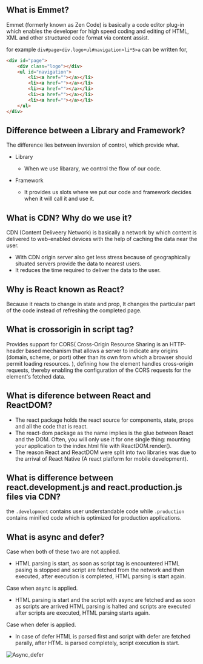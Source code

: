 ## What is Emmet?
Emmet (formerly known as Zen Code) is basically a code editor plug-in which enables the developer for high speed coding and editing of HTML, XML and other structured code format via content assist.

for example `div#page>div.logo+ul#navigation>li*5>a` can be written for,

```html
<div id="page">
	<div class="logo"></div>
	<ul id="navigation">
		<li><a href=""></a></li>
		<li><a href=""></a></li>
		<li><a href=""></a></li>
		<li><a href=""></a></li>
		<li><a href=""></a></li>
	</ul>
</div>
```

## Difference between a Library and Framework?
The difference lies between inversion of control, which provide what. 

- Library
   * When we use libarary, we control the flow of our code.
  
- Framework 
   * It provides us slots where we put our code and framework decides when it will call it and use it.

## What is CDN? Why do we use it?
  CDN (Content Deliveery Network) is basically a network by which content is delivered to web-enabled devices with the help of caching the data near the user.
 - With CDN origin server also get less stress because of geographically situated servers provide the data to nearest users.
 - It reduces the time required to deliver the data to the user.

## Why is React known as React?
Because it reacts to change in state and prop, It changes the particular part of the code instead of refreshing the completed page.

## What is crossorigin in script tag?
Provides support for CORS( Cross-Origin Resource Sharing is an HTTP-header based mechanism that allows a server to indicate any origins (domain, scheme, or port) other than its own from which a browser should permit loading resources. ), defining how the element handles cross-origin requests, thereby enabling the configuration of the CORS requests for the element's fetched data.

## What is diference between React and ReactDOM?
- The react package holds the react source for components, state, props and all the code that is react.
- The react-dom package as the name implies is the glue between React and the DOM. Often, you will only use it for one single thing: mounting your application to the index.html file with ReactDOM.render().
- The reason React and ReactDOM were split into two libraries was due to the arrival of React Native (A react platform for mobile development).

## What is difference between react.development.js and react.production.js files via CDN?
 the `.development` contains user understandable code while `.production` contains minified code which is optimized for production applications.
 
 ## What is async and defer?
 
Case when both of these two are not applied.
  - HTML parsing is start, as soon as script tag is encountered HTML pasing is stopped and script are fetched from the network and then executed,
   after execution is completed, HTML parsing is start again.

Case when async is applied.
  - HTML parsing is start and the script with async are fetched and as soon as scripts are arrived HTML parsing is halted and scripts are executed after scripts are 
   executed, HTML parsing starts again.

Case when defer is applied.
  - In case of defer HTML is parsed first and script with defer are fetched parally, after HTML is parsed completely, script execution is start.

 ![Async_defer](https://www.growingwiththeweb.com/images/2014/02/26/async-vs-defer-twitter.png)
